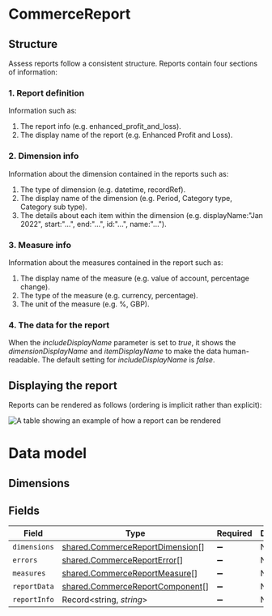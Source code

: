 # CommerceReport

## Structure

Assess reports follow a consistent structure. Reports contain four sections of information:

### 1. Report definition

Information such as:

  1. The report info (e.g. enhanced_profit_and_loss).
  2. The display name of the report (e.g. Enhanced Profit and Loss).
  
### 2. Dimension info

Information about the dimension contained in the reports such as:

  1. The type of dimension (e.g. datetime, recordRef).
  2. The display name of the dimension (e.g. Period, Category type, Category sub type).
  3. The details about each item within the dimension (e.g. displayName:"Jan 2022", start:"...", end:"...", id:"...", name:"...").

### 3. Measure info

Information about the measures contained in the report such as:

  1. The display name of the measure (e.g. value of account, percentage change).
  2. The type of the measure (e.g. currency, percentage).
  3. The unit of the measure (e.g. %, GBP).
  
### 4. The data for the report

When the *includeDisplayName* parameter is set to *true*, it shows the *dimensionDisplayName* and *itemDisplayName* to make the data human-readable. The default setting for *includeDisplayName* is *false*.


## Displaying the report

Reports can be rendered as follows (ordering is implicit rather than explicit):

![A table showing an example of how a report can be rendered](https://files.readme.io/1fa20ca-Report1.png)

# Data model

## Dimensions


## Fields

| Field                                                                                     | Type                                                                                      | Required                                                                                  | Description                                                                               |
| ----------------------------------------------------------------------------------------- | ----------------------------------------------------------------------------------------- | ----------------------------------------------------------------------------------------- | ----------------------------------------------------------------------------------------- |
| `dimensions`                                                                              | [shared.CommerceReportDimension](../../../sdk/models/shared/commercereportdimension.md)[] | :heavy_minus_sign:                                                                        | N/A                                                                                       |
| `errors`                                                                                  | [shared.CommerceReportError](../../../sdk/models/shared/commercereporterror.md)[]         | :heavy_minus_sign:                                                                        | N/A                                                                                       |
| `measures`                                                                                | [shared.CommerceReportMeasure](../../../sdk/models/shared/commercereportmeasure.md)[]     | :heavy_minus_sign:                                                                        | N/A                                                                                       |
| `reportData`                                                                              | [shared.CommerceReportComponent](../../../sdk/models/shared/commercereportcomponent.md)[] | :heavy_minus_sign:                                                                        | N/A                                                                                       |
| `reportInfo`                                                                              | Record<string, *string*>                                                                  | :heavy_minus_sign:                                                                        | N/A                                                                                       |